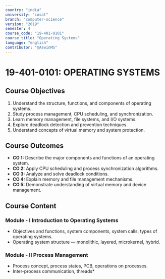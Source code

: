 ```yaml
---
country: "india"
university: "cusat"
branch: "computer-science"
version: "2019"
semester: 4
course_code: "19-401-0101"
course_title: "Operating Systems"
language: "english"
contributor: "@AswinMS"
---
```


# 19-401-0101: OPERATING SYSTEMS

## Course Objectives
1. Understand the structure, functions, and components of operating systems.
2. Study process management, CPU scheduling, and synchronization.
3. Learn memory management, file systems, and I/O systems.
4. Explore deadlock detection and prevention techniques.
5. Understand concepts of virtual memory and system protection.

## Course Outcomes
* **CO 1:** Describe the major components and functions of an operating system.
* **CO 2:** Apply CPU scheduling and process synchronization algorithms.
* **CO 3:** Analyze and solve deadlock conditions.
* **CO 4:** Explain memory and file management mechanisms.
* **CO 5:** Demonstrate understanding of virtual memory and device management.

## Course Content

### Module - I Introduction to Operating Systems
* Objectives and functions, system components, system calls, types of operating systems.
* Operating system structure — monolithic, layered, microkernel, hybrid.

### Module - II Process Management
* Process concept, process states, PCB, operations on processes.
* Inter-process communication, threads*
